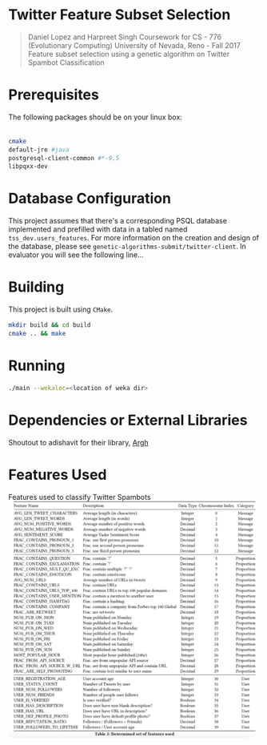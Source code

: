 # Twitter Feature Subset Selection
> Daniel Lopez and Harpreet Singh
Coursework for CS - 776 (Evolutionary Computing)
University of Nevada, Reno - Fall 2017
Feature subset selection using a genetic algorithm on Twitter Spambot Classification


# Prerequisites
The following packages should be on your linux box:
```bash

cmake
default-jre #java
postgresql-client-common #*-9.5
libpqxx-dev
```

# Database Configuration
This project assumes that there's a corresponding PSQL database implemented and prefilled with data in a tabled named `tss_dev.users_features`.
For more information on the creation and design of the database, please see `genetic-algorithms-submit/twitter-client`.
In evaluator you will see the following line...


# Building
This project is built using `CMake`.
```bash
mkdir build && cd build
cmake .. && make
```

# Running
```bash
./main --wekaloc=<location of weka dir>
```

# Dependencies or External Libraries
Shoutout to adishavit for their library, [Argh](https://github.com/adishavit/argh)

# Features Used
Features used to classify Twitter Spambots
![Alt text](Features_Tables.png?raw=true "Features")
